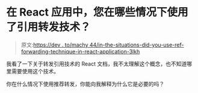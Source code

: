 # 在 React 应用中，您在哪些情况下使用了引用转发技术？

> 原文:[https://dev . to/machy 44/in-the-situations-did-you-use-ref-forwarding-technique-in-react-application-3lkh](https://dev.to/machy44/in-which-situations-did-you-use-ref-forwarding-technique-in-react-application-3lkh)

我看了一下关于转发引用技术的 React 文档，我不太理解这个概念，也不知道哪里需要使用这个技术。

你在什么情况下使用推荐转发，你能向我解释为什么它是必要的吗？